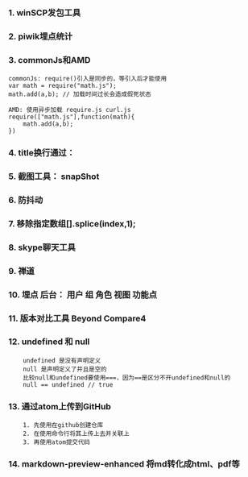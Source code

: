 ###  1. winSCP发包工具

### 2. piwik埋点统计

### 3. commonJs和AMD
	commonJs: require()引入是同步的，等引入后才能使用
	var math = require("math.js");
	math.add(a,b); // 加载时间过长会造成假死状态

	AMD: 使用异步加载 require.js curl.js
	require(["math.js"],function(math){
		math.add(a,b);
	})

### 4. title换行通过：  &#10;

### 5. 截图工具： snapShot

### 6. 防抖动

### 7. 移除指定数组[].splice(index,1);

### 8. skype聊天工具

### 9. 禅道

### 10. 埋点  后台： 用户  组  角色  视图  功能点

### 11. 版本对比工具 Beyond Compare4

### 12. undefined 和 null  
		undefined 是没有声明定义
		null 是声明定义了并且是空的
		比较null和undefined要使用===，因为==是区分不开undefined和null的
		null == undefined // true

### 13. 通过atom上传到GitHub
		1. 先使用在github创建仓库
		2. 在使用命令行将其上传上去并关联上
		3. 再使用atom提交代码

### 14. markdown-preview-enhanced 将md转化成html、pdf等
